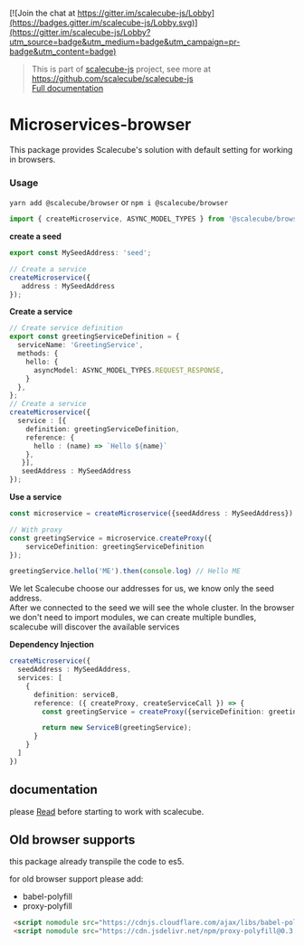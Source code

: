 [![Join the chat at https://gitter.im/scalecube-js/Lobby](https://badges.gitter.im/scalecube-js/Lobby.svg)](https://gitter.im/scalecube-js/Lobby?utm_source=badge&utm_medium=badge&utm_campaign=pr-badge&utm_content=badge)

> This is part of [scalecube-js](https://github.com/scalecube/scalecube-js) project, see more at <https://github.com/scalecube/scalecube-js>  
> [Full documentation](https://scalecube.github.io/javascript-docs)

# Microservices-browser

This package provides Scalecube's solution with default setting for working in browsers.

### Usage

`yarn add @scalecube/browser` or `npm i @scalecube/browser`  

```typescript
import { createMicroservice, ASYNC_MODEL_TYPES } from '@scalecube/browser';
```

**create a seed**

```typescript
export const MySeedAddress: 'seed';

// Create a service
createMicroservice({
   address : MySeedAddress
});
```

**Create a service**

```typescript
// Create service definition
export const greetingServiceDefinition = {
  serviceName: 'GreetingService',
  methods: { 
    hello: {
      asyncModel: ASYNC_MODEL_TYPES.REQUEST_RESPONSE,
    }
  },
};
// Create a service
createMicroservice({
  service : [{
    definition: greetingServiceDefinition,
    reference: {
      hello : (name) => `Hello ${name}`
    }, 
   }],
   seedAddress : MySeedAddress
});
```

**Use a service**

```typescript
const microservice = createMicroservice({seedAddress : MySeedAddress})

// With proxy
const greetingService = microservice.createProxy({
    serviceDefinition: greetingServiceDefinition
});

greetingService.hello('ME').then(console.log) // Hello ME
```

We let Scalecube choose our addresses for us, we know only the seed address.  
After we connected to the seed we will see the whole cluster.
In the browser we don't need to import modules, we can create multiple bundles, scalecube will discover the available services

**Dependency Injection**

```typescript
createMicroservice({
  seedAddress : MySeedAddress,
  services: [
    {
      definition: serviceB,
      reference: ({ createProxy, createServiceCall }) => {
        const greetingService = createProxy({serviceDefinition: greetingServiceDefinition });

        return new ServiceB(greetingService);
      }
    }    
  ]
})
```

## documentation

please [Read](https://scalecube.github.io/javascript-docs) before starting to work with scalecube.

## Old browser supports

this package already transpile the code to es5.

for old browser support please add:

-   babel-polyfill
-   proxy-polyfill

```html
 <script nomodule src="https://cdnjs.cloudflare.com/ajax/libs/babel-polyfill/7.6.0/polyfill.min.js"></script>
 <script nomodule src="https://cdn.jsdelivr.net/npm/proxy-polyfill@0.3.0/proxy.min.js"></script>
```
